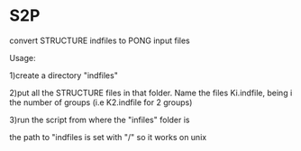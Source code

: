 # S2P
convert STRUCTURE indfiles to PONG input files

Usage:

1)create a directory "indfiles"

2)put all the STRUCTURE files in that folder. Name the files Ki.indfile, being i the number of groups (i.e K2.indfile for 2 groups)

3)run the script from where the "infiles" folder is

the path to "indfiles is set with "/" so it works on unix
